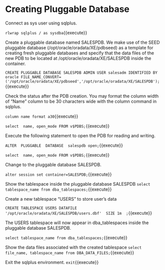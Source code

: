 <h1>Creating Pluggable Database</h1>

Connect as sys user using sqlplus.

`rlwrap sqlplus / as sysdba`{{execute}}


Create a pluggable database named SALESPDB. We make use of the SEED pluggable database (/opt/oracle/oradata/XE/pdbseed) as a template for creating fresh pluggable databases and specify that the data files of the new PDB to be located at /opt/oracle/oradata/XE/SALESPDB inside the container.

`CREATE PLUGGABLE DATABASE SALESPDB ADMIN USER salesadm IDENTIFIED BY oracle FILE_NAME_CONVERT=('/opt/oracle/oradata/XE/pdbseed','/opt/oracle/oradata/XE/SALESPDB');`{{execute}}


Check the status after the PDB creation. You may format the column width of “Name” column to be 30 characters wide with the column command in sqlplus. 

`column name format a30`{{execute}}

`select  name, open_mode FROM v$PDBS;`{{execute}}


Execute the following statement to open the PDB for reading and writing.

`ALTER  PLUGGABLE  DATABASE  salespdb open;`{{execute}}

`select  name, open_mode FROM v$PDBS;`{{execute}}

Change to the pluggable database SALESPDB.

`alter session set container=SALESPDB;`{{execute}}


Show the tablespace inside the pluggable database SALESPDB
`select tablespace_name from dba_tablespaces;`{{execute}}


Create a new tablespace “USERS” to store user’s data

`CREATE TABLESPACE USERS DATAFILE '/opt/oracle/oradata/XE/SALESPDB/users.dbf'  SIZE 1m  ;`{{execute}}


The USERS tablespace will now appear in dba_tablespaces inside the pluggable database SALESPDB.

`select tablespace_name from dba_tablespaces;`{{execute}}


Show the data files associated with the created tablespace
`select file_name, tablespace_name from DBA_DATA_FILES;`{{execute}}


Exit the sqlplus environment.
`exit`{{execute}}




